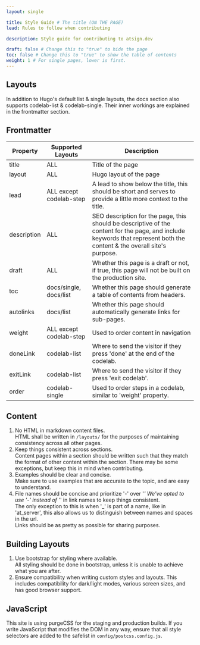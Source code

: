 ```yaml
---
layout: single

title: Style Guide # The title (ON THE PAGE)
lead: Rules to follow when contributing

description: Style guide for contributing to atsign.dev

draft: false # Change this to "true" to hide the page
toc: false # Change this to "true" to show the table of contents
weight: 1 # For single pages, lower is first.
---
```


## Layouts

In addition to Hugo's default list & single layouts, the docs section also supports codelab-list & codelab-single. Their inner workings are explained in the frontmatter section.

## Frontmatter

| Property    | Supported Layouts       | Description                                                                                                                                                              |
| ----------- | ----------------------- | ------------------------------------------------------------------------------------------------------------------------------------------------------------------------ |
| title       | ALL                     | Title of the page                                                                                                                                                        |
| layout      | ALL                     | Hugo layout of the page                                                                                                                                                  |
| lead        | ALL except codelab-step | A lead to show below the title, this should be short and serves to provide a little more context to the title.                                                           |
| description | ALL                     | SEO description for the page, this should be descriptive of the content for the page, and include keywords that represent both the content & the overall site's purpose. |
| draft       | ALL                     | Whether this page is a draft or not, if true, this page will not be built on the production site.                                                                        |
| toc         | docs/single, docs/list  | Whether this page should generate a table of contents from headers.                                                                                                      |
| autolinks   | docs/list               | Whether this page should automatically generate links for sub-pages.                                                                                                     |
| weight      | ALL except codelab-step | Used to order content in navigation                                                                                                                                      |
| doneLink    | codelab-list            | Where to send the visitor if they press 'done' at the end of the codelab.                                                                                                |
| exitLink    | codelab-list            | Where to send the visitor if they press 'exit codelab'.                                                                                                                  |
| order       | codelab-single          | Used to order steps in a codelab, similar to 'weight' property.                                                                                                          |

## Content

1. No HTML in markdown content files.  
  HTML shall be written in `/layouts/` for the purposes of maintaining consistency across all other pages.
2. Keep things consistent across sections.  
  Content pages within a section should be written such that they match the format of other content within the section.
  There may be some exceptions, but keep this in mind when contributing.
3. Examples should be clear and concise.  
  Make sure to use examples that are accurate to the topic, and are easy to understand.
4. File names should be concise and prioritize '-' over '_'
  We've opted to use '-' instead of '_' in link names to keep things consistent.  
  The only exception to this is when '_' is part of a name, like in 'at_server', this also allows us to distinguish between names and spaces in the url.  
  Links should be as pretty as possible for sharing purposes.

## Building Layouts

1. Use bootstrap for styling where available.  
  All styling should be done in bootstrap, unless it is unable to achieve what you are after.
2. Ensure compatibility when writing custom styles and layouts.
  This includes compatibility for dark/light modes, various screen sizes, and has good browser support.

## JavaScript

This site is using purgeCSS for the staging and production builds.
If you write JavaScript that modifies the DOM in any way, ensure that all style selectors are added to the safelist in `config/postcss.config.js`.
